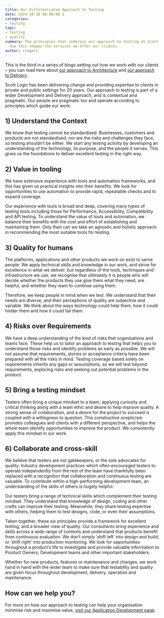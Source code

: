 ```yaml
---
title: Our Differentiated Approach to Testing
date: 2024-10-30 08:40:00 Z
categories:
- Testing
tags:
- testing
- quality
summary: The principles that underpin our approach to testing at Scott Logic, and
  how this shapes the services we offer our clients.
author: rrogers
---
```


This is the third in a series of blogs setting out how we work with our clients – you can read here about [our approach to Architecture](https://blog.scottlogic.com/2024/10/15/our-approach-to-architecture.html) and [our approach to Delivery](https://blog.scottlogic.com/2024/10/23/our-approach-to-delivery.html).

Scott Logic has been delivering change and providing expertise to clients in private and public settings for 20 years. Our approach to testing is part of a wider Development and Delivery approach, and is contextual and pragmatic. Our people are pragmatic too and operate according to principles which guide our work:

## 1) Understand the Context

We know that testing cannot be standardised. Businesses, customers and products are not standardised, nor are the risks and challenges they face, so testing shouldn’t be either. We start any testing activity by developing an understanding of the technology, its purpose, and the people it serves. This gives us the foundations to deliver excellent testing in the right way.

## 2) Value in tooling

We have extensive experience with tools and automation frameworks, and this has given us practical insights into their benefits. We look for opportunities to use automation to provide rapid, repeatable checks and to expand coverage.

Our experience with tools is broad and deep, covering many types of testing tools including those for Performance, Accessibility, Compatibility and API testing. To understand the value of tools and automation, we balance their benefits with the cost and effort of establishing and maintaining them. Only then can we take an agnostic and holistic approach in recommending the most suitable tools for testing.

## 3) Quality for humans

The platforms, applications and other products we work on exist to serve people. We apply technical skills and knowledge in our work, and strive for excellence in what we deliver; but regardless of the tools, techniques and infrastructure we use, we recognise that ultimately it is people who will decide whether the products they use give them what they need, are helpful, and whether they want to continue using them.

Therefore, we keep people in mind when we test. We understand that their needs are diverse, and their perceptions of quality are subjective and variable. We think about the ways technology could help them, how it could hinder them and how it could fail them.

## 4) Risks over Requirements

We have a deep understanding of the kind of risks that organisations and teams face. These help us to tailor an approach to testing that helps you to understand those risks and identify problems as early as possible. We will not assume that requirements, stories or acceptance criteria have been prepared with all the risks in mind. Testing coverage based solely on requirements inherits any gaps or assumptions, so we will test beyond requirements, exploring risks and seeking out potential problems in the product.

## 5) Bring a testing mindset

Testers often bring a unique mindset to a team, applying curiosity and critical thinking along with a team ethic and desire to help improve quality. A strong sense of collaboration, and a desire for the project to succeed is coupled with a willingness to question. This constructive scepticism provides colleagues and clients with a different perspective, and helps the whole team identify opportunities to improve the product. We consistently apply this mindset in our work.

## 6) Collaborate and cross-skill

We believe that testers are not gatekeepers, or the sole advocates for quality. Industry development practices which often encouraged testers to operate independently from the rest of the team have thankfully been replaced with a recognition that collaboration and continuous testing are valuable. To contribute within a high-performing development team, an understanding of the skills of others is hugely helpful.

Our testers bring a range of technical skills which complement their testing mindset. They understand that knowledge of design, coding and other crafts can improve their testing. Meanwhile, they share testing expertise with others, helping them to test designs, code, or even their assumptions.

Taken together, these six principles provide a framework for excellent testing, and a broader view of quality. Our consultants bring experience and skills across a wide range of contexts and understand that products benefit from continuous evaluation. We don’t simply ‘shift left’ into design and build, or ‘shift right’ into production monitoring. We look for opportunities throughout a product’s life to investigate and provide valuable information to Product Owners, Development teams and other important stakeholders.

Whether for new products, features or maintenance and changes, we work hand in hand with the wider team to make sure that testability and quality are given focus throughout development, delivery, operation and maintenance.

## How can we help you?

For more on how our approach to testing can help your organisation minimise risk and maximise value, [visit our Application Development page](https://www.scottlogic.com/what-we-do/application-development).